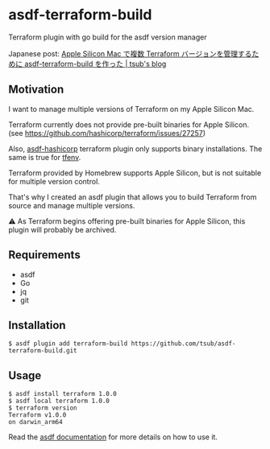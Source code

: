 # asdf-terraform-build

Terraform plugin with go build for the asdf version manager

Japanese post: [Apple Silicon Mac で複数 Terraform バージョンを管理するために asdf\-terraform\-build を作った \| tsub's blog](https://blog.tsub.me/post/create-asdf-terraform-build/)

## Motivation

I want to manage multiple versions of Terraform on my Apple Silicon Mac.

Terraform currently does not provide pre-built binaries for Apple Silicon.
(see https://github.com/hashicorp/terraform/issues/27257)

Also, [asdf-hashicorp](https://github.com/asdf-community/asdf-hashicorp) terraform plugin only supports binary installations.
The same is true for [tfenv](https://github.com/tfutils/tfenv).

Terraform provided by Homebrew supports Apple Silicon, but is not suitable for multiple version control.

That's why I created an asdf plugin that allows you to build Terraform from source and manage multiple versions.

:warning: As Terraform begins offering pre-built binaries for Apple Silicon, this plugin will probably be archived.

## Requirements

* asdf
* Go
* jq
* git

## Installation

```
$ asdf plugin add terraform-build https://github.com/tsub/asdf-terraform-build.git
```

## Usage

```
$ asdf install terraform 1.0.0
$ asdf local terraform 1.0.0
$ terraform version
Terraform v1.0.0
on darwin_arm64
```

Read the [asdf documentation](https://asdf-vm.com/#/core-commands) for more details on how to use it.
